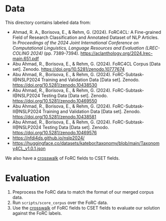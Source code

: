 # Data 

This directory contains labeled data from:

- Ahmad, R. A., Borisova, E., & Rehm, G. (2024). FoRC4CL: A Fine-grained Field of Research Classification and Annotated Dataset of NLP Articles. In _Proceedings of the 2024 Joint International Conference on Computational Linguistics, Language Resources and Evaluation (LREC-COLING 2024)_ (pp. 7389-7394). https://aclanthology.org/2024.lrec-main.651.pdf
- Abu Ahmad, R., Borisova, E., & Rehm, G. (2024). FoRC4CL Corpus [Data set]. Zenodo. https://doi.org/10.5281/zenodo.10777674
- Abu Ahmad, R., Borisova, E., & Rehm, G. (2024). FoRC-Subtask-I@NSLP2024 Training and Validation Data [Data set]. Zenodo. https://doi.org/10.5281/zenodo.10438530
- Abu Ahmad, R., Borisova, E., & Rehm, G. (2024). FoRC-Subtask-I@NSLP2024 Testing Data [Data set]. Zenodo. https://doi.org/10.5281/zenodo.10469550
- Abu Ahmad, R., Borisova, E., & Rehm, G. (2024). FoRC-Subtask-II@NSLP2024 Training and Validation Data [Data set]. Zenodo. https://doi.org/10.5281/zenodo.10438581
- Abu Ahmad, R., Borisova, E., & Rehm, G. (2024). FoRC-Subtask-II@NSLP2024 Testing Data [Data set]. Zenodo. https://doi.org/10.5281/zenodo.10469576
- https://nfdi4ds.github.io/nslp2024/
- https://huggingface.co/datasets/katebor/taxonomy/blob/main/Taxonomy4CL_v1.0.1.json

We also have a [crosswalk](cset-forc-crosswalk.csv) of FoRC fields to CSET fields.

# Evaluation

1. Preprocess the FoRC data to match the format of our merged corpus data.
2. Run `scripts/score_corpus` over the FoRC data.
3. Use the [crosswalk](cset-forc-crosswalk.csv) of FoRC fields to CSET fields to evaluate our solution against the FoRC labels.